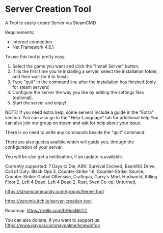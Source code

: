 # Server Creation Tool
A Tool to easily create Server via SteamCMD

Requirements:
- Internet connection
- Net Framework 4.6.1

To use this tool is pretty easy.

1) Select the game you want and click the "Install Server" button.
2) If its the first time you're installing a server, select the installation folder, and then wait for it to finish.
3) Type "quit" in the command line after the installation has finished.(only for steam servers)
4) Configure the server the way you like by editing the settings files (optional).
5) Start the server and enjoy!

NOTE: If you need extra help, some servers include a guide in the "Extra" section. You can also go to the "Help-Language" tab for additional help.You can also join our group on steam and ask for help about your issue.

There is no need to write any commands beside the "quit" command.

There are also guides avalible which will guide you, through the configuration of your server.

You will be also get a notification, if an update is available.

Currently supported:
7 Days to Die,
ARK: Survival Evolved,
BeamNG Drive,
Call of Duty: Black Ops 3,
Counter-Strike 1.6,
Counter-Strike: Source,
Counter-Strike: Global Offensive,
Craftopia,
Garry´s Mod,
Hurtworld,
Killing Floor 2,
Left 4 Dead,
Left 4 Dead 2,
Rust,
Sven Co-op,
Unturned,

https://steamcommunity.com/groups/ServerTool

https://zeromix.itch.io/server-creation-tool

Roadmap:
https://trello.com/b/9dsN6TIT

You can also donate, if you want to support us:
https://www.paypal.com/paypalme/lonewolfco
